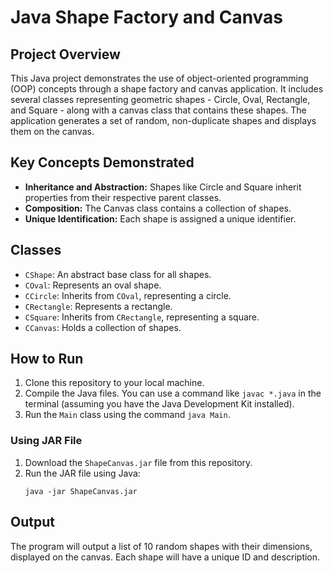 # Java Shape Factory and Canvas

## Project Overview

This Java project demonstrates the use of object-oriented programming (OOP) concepts through a shape factory and canvas application. It includes several classes representing geometric shapes - Circle, Oval, Rectangle, and Square - along with a canvas class that contains these shapes. The application generates a set of random, non-duplicate shapes and displays them on the canvas.

## Key Concepts Demonstrated

- **Inheritance and Abstraction:** Shapes like Circle and Square inherit properties from their respective parent classes.
- **Composition:** The Canvas class contains a collection of shapes.
- **Unique Identification:** Each shape is assigned a unique identifier.

## Classes

- `CShape`: An abstract base class for all shapes.
- `COval`: Represents an oval shape.
- `CCircle`: Inherits from `COval`, representing a circle.
- `CRectangle`: Represents a rectangle.
- `CSquare`: Inherits from `CRectangle`, representing a square.
- `CCanvas`: Holds a collection of shapes.

## How to Run

1. Clone this repository to your local machine.
2. Compile the Java files. You can use a command like `javac *.java` in the terminal (assuming you have the Java Development Kit installed).
3. Run the `Main` class using the command `java Main`.


### Using JAR File

1. Download the `ShapeCanvas.jar` file from this repository.
2. Run the JAR file using Java:
   ```shell
   java -jar ShapeCanvas.jar

## Output

The program will output a list of 10 random shapes with their dimensions, displayed on the canvas. Each shape will have a unique ID and description.

